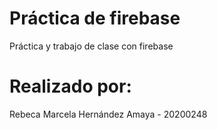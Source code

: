 # Práctica de firebase
Práctica y trabajo de clase con firebase

# Realizado por: 
Rebeca Marcela Hernández Amaya - 20200248
